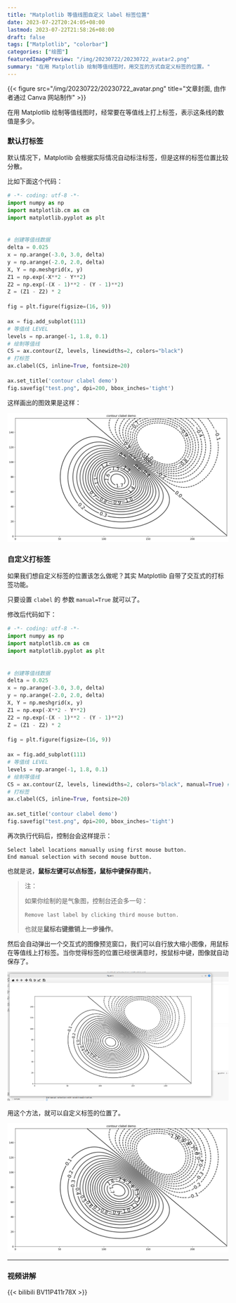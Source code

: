```yaml
---
title: "Matplotlib 等值线图自定义 label 标签位置"
date: 2023-07-22T20:24:05+08:00
lastmod: 2023-07-22T21:58:26+08:00
draft: false
tags: ["Matplotlib", "colorbar"]
categories: ["绘图"]
featuredImagePreview: "/img/20230722/20230722_avatar2.png"
summary: "在用 Matplotlib 绘制等值线图时，用交互的方式自定义标签的位置。"
---
```



{{< figure src="/img/20230722/20230722_avatar.png" title="文章封面, 由作者通过 Canva 网站制作" >}}



在用 Matplotlib 绘制等值线图时，经常要在等值线上打上标签，表示这条线的数值是多少。


### 默认打标签

默认情况下，Matplotlib 会根据实际情况自动标注标签，但是这样的标签位置比较分散。

比如下面这个代码：

```python
# -*- coding: utf-8 -*-
import numpy as np
import matplotlib.cm as cm
import matplotlib.pyplot as plt


# 创建等值线数据
delta = 0.025
x = np.arange(-3.0, 3.0, delta)
y = np.arange(-2.0, 2.0, delta)
X, Y = np.meshgrid(x, y)
Z1 = np.exp(-X**2 - Y**2)
Z2 = np.exp(-(X - 1)**2 - (Y - 1)**2)
Z = (Z1 - Z2) * 2

fig = plt.figure(figsize=(16, 9))

ax = fig.add_subplot(111)
# 等值线 LEVEL
levels = np.arange(-1, 1.8, 0.1)
# 绘制等值线
CS = ax.contour(Z, levels, linewidths=2, colors="black")
# 打标签
ax.clabel(CS, inline=True, fontsize=20)

ax.set_title('contour clabel demo')
fig.savefig("test.png", dpi=200, bbox_inches='tight')
```

这样画出的图效果是这样：

![默认打点](/img/20230722/00.png)


### 自定义打标签

如果我们想自定义标签的位置该怎么做呢？其实 Matplotlib 自带了交互式的打标签功能。

只要设置 `clabel` 的 参数 `manual=True` 就可以了。

修改后代码如下：

```python
# -*- coding: utf-8 -*-
import numpy as np
import matplotlib.cm as cm
import matplotlib.pyplot as plt


# 创建等值线数据
delta = 0.025
x = np.arange(-3.0, 3.0, delta)
y = np.arange(-2.0, 2.0, delta)
X, Y = np.meshgrid(x, y)
Z1 = np.exp(-X**2 - Y**2)
Z2 = np.exp(-(X - 1)**2 - (Y - 1)**2)
Z = (Z1 - Z2) * 2

fig = plt.figure(figsize=(16, 9))

ax = fig.add_subplot(111)
# 等值线 LEVEL
levels = np.arange(-1, 1.8, 0.1)
# 绘制等值线
CS = ax.contour(Z, levels, linewidths=2, colors="black", manual=True) # 修改
# 打标签
ax.clabel(CS, inline=True, fontsize=20)

ax.set_title('contour clabel demo')
fig.savefig("test.png", dpi=200, bbox_inches='tight')
```

再次执行代码后，控制台会这样提示：

```
Select label locations manually using first mouse button.
End manual selection with second mouse button.
```

也就是说，**鼠标左键可以点标签，鼠标中键保存图片**。

> 注：
> 
> 如果你绘制的是气象图，控制台还会多一句：
> 
> ```
> Remove last label by clicking third mouse button.
> ```
> 
> 也就是**鼠标右键撤销上一步操作**。

然后会自动弹出一个交互式的图像预览窗口，我们可以自行放大缩小图像，用鼠标在等值线上打标签。当你觉得标签的位置已经很满意时，按鼠标中键，图像就自动保存了。

![交互式窗口](/img/20230722/02.png)

用这个方法，就可以自定义标签的位置了。

![自定义打点](/img/20230722/01.png)



___

### 视频讲解

{{< bilibili BV11P411r78X >}}
